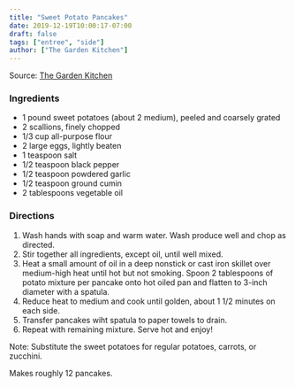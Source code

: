 ```yaml
---
title: "Sweet Potato Pancakes"
date: 2019-12-19T10:00:17-07:00
draft: false
tags: ["entree", "side"]
author: ["The Garden Kitchen"]
---
```


Source: [The Garden Kitchen](https://www.thegardenkitchen.org)

### Ingredients
- 1 pound sweet potatoes (about 2 medium), peeled and coarsely grated
- 2 scallions, finely chopped
- 1/3 cup all-purpose flour
- 2 large eggs, lightly beaten
- 1 teaspoon salt
- 1/2 teaspoon black pepper
- 1/2 teaspoon powdered garlic
- 1/2 teaspoon ground cumin
- 2 tablespoons vegetable oil

### Directions
1.	Wash hands with soap and warm water. Wash produce well and chop as directed. 
2.	Stir together all ingredients, except oil, until well mixed.
3.	Heat a small amount of oil in a deep nonstick or cast iron skillet over medium-high heat until hot but not smoking. Spoon 2 tablespoons of potato mixture per pancake onto hot oiled pan and flatten to 3-inch diameter with a spatula.
4.	Reduce heat to medium and cook until golden, about 1 1/2 minutes on each side. 
5.	Transfer pancakes wiht spatula to paper towels to drain. 
6.	Repeat with remaining mixture. Serve hot and enjoy!

Note: Substitute the sweet potatoes for regular potatoes, carrots, or zucchini. 

Makes roughly 12 pancakes.
